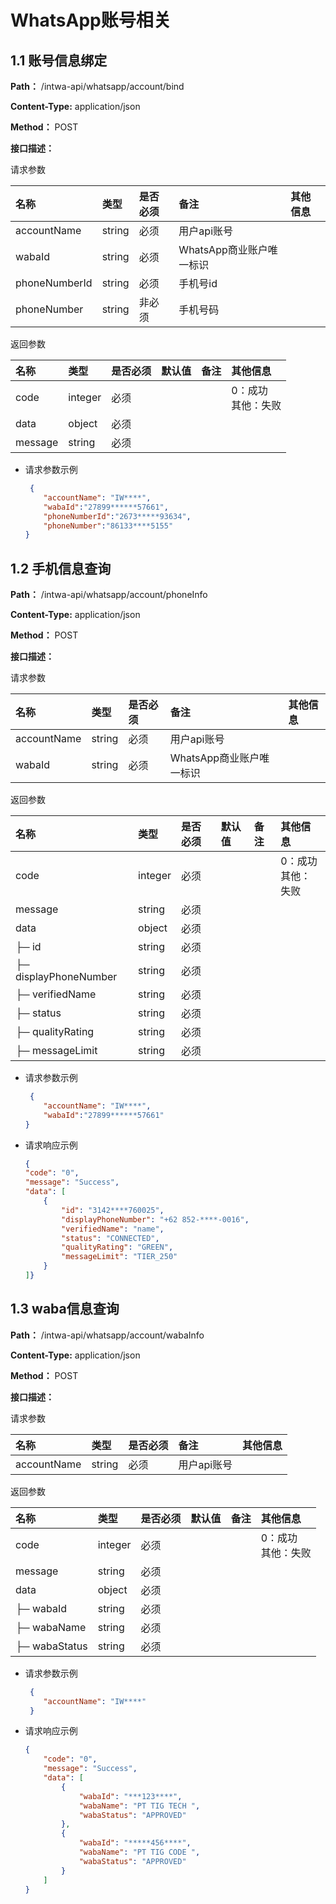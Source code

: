 # WhatsApp账号相关
##
## 1.1 账号信息绑定

**Path：** /intwa-api/whatsapp/account/bind

**Content-Type:** application/json

**Method：** POST

**接口描述：**

请求参数

| 名称          | 类型      | 是否必须 | 备注               | 其他信息 |
| :---------- | :------ | :--- | :--------------- | :--- |
| accountName    | string  | 必须   | 用户api账号          |      |
| wabaId         | string  | 必须   | WhatsApp商业账户唯一标识 |      |
| phoneNumberId  | string  | 必须   | 手机号id          |      |
| phoneNumber    | string  | 非必须   | 手机号码         |      |

&#x20;返回参数

| 名称      | 类型      | 是否必须 | 默认值 | 备注 | 其他信息       |
| :------ | :------ | :--- | :-- | :- | :--------- |
| code    | integer | 必须   |     |    | 0：成功<br/>其他：失败 |
| data    | object  | 必须   |     |    |            |
| message | string  | 必须   |     |    |            |

*   请求参数示例

    ```json
     {
        "accountName": "IW****",
        "wabaId":"27899******57661",
        "phoneNumberId":"2673*****93634",
        "phoneNumber":"86133****5155"
    }
    ```




##
## 1.2 手机信息查询

**Path：** /intwa-api/whatsapp/account/phoneInfo

**Content-Type:** application/json

**Method：** POST

**接口描述：**

请求参数

| 名称          | 类型      | 是否必须 | 备注               | 其他信息 |
| :---------- | :------ | :--- | :--------------- | :--- |
| accountName    | string  | 必须   | 用户api账号          |      |
| wabaId         | string  | 必须   | WhatsApp商业账户唯一标识 |      |


&#x20;返回参数

| 名称      | 类型      | 是否必须 | 默认值 | 备注 | 其他信息       |
| :------ | :------ | :--- | :-- | :- | :--------- |
| code    | integer | 必须   |     |    | 0：成功<br/>其他：失败 |
| message | string  | 必须   |     |    |            |
| data    | object  | 必须   |     |    |            |
| ├─ id    | string  | 必须   |     |    |            |
| ├─ displayPhoneNumber    | string  | 必须   |     |    |            |
| ├─ verifiedName    | string  | 必须   |     |    |            |
| ├─ status    | string  | 必须   |     |    |            |
| ├─ qualityRating    | string  | 必须   |     |    |            |
| ├─ messageLimit    | string  | 必须   |     |    |            |


*   请求参数示例

    ```json
     {
        "accountName": "IW****",
        "wabaId":"27899******57661"
    }
    ```

*   请求响应示例

    ```json
    {
    "code": "0",
    "message": "Success",
    "data": [
        {
            "id": "3142****760025",
            "displayPhoneNumber": "+62 852-****-0016",
            "verifiedName": "name",
            "status": "CONNECTED",
            "qualityRating": "GREEN",
            "messageLimit": "TIER_250"
        }
    ]}


##
## 1.3 waba信息查询

**Path：** /intwa-api/whatsapp/account/wabaInfo

**Content-Type:** application/json

**Method：** POST

**接口描述：**

请求参数

| 名称          | 类型      | 是否必须 | 备注               | 其他信息 |
| :---------- | :------ | :--- | :--------------- | :--- |
| accountName    | string  | 必须   | 用户api账号          |      |


&#x20;返回参数

| 名称      | 类型      | 是否必须 | 默认值 | 备注 | 其他信息       |
| :------ | :------ | :--- | :-- | :- | :--------- |
| code    | integer | 必须   |     |    | 0：成功<br/>其他：失败 |
| message | string  | 必须   |     |    |            |
| data    | object  | 必须   |     |    |            |
| ├─ wabaId    | string  | 必须   |     |    |            |
| ├─ wabaName    | string  | 必须   |     |    |            |
| ├─ wabaStatus    | string  | 必须   |     |    |            |



*   请求参数示例

    ```json
     {
        "accountName": "IW****"
     }
    ```

*   请求响应示例

    ```json
    {
        "code": "0",
        "message": "Success",
        "data": [
            {
                "wabaId": "***123****",
                "wabaName": "PT TIG TECH ",
                "wabaStatus": "APPROVED"
            },
            {
                "wabaId": "*****456****",
                "wabaName": "PT TIG CODE ",
                "wabaStatus": "APPROVED"
            }
        ]
    }    
